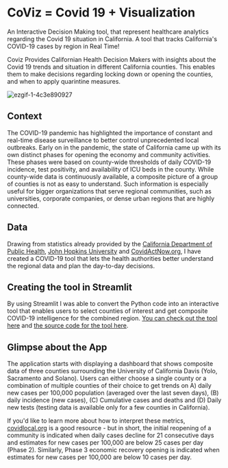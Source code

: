 # CoViz = Covid 19 + Visualization 
An Interactive Decision Making tool, that represent healthcare analytics regarding the Covid 19 situation in California. A tool that tracks California's COVID-19 cases by region in Real Time!

Coviz Provides Californian Health Decision Makers with insights about the Covid 19 trends and situation in different California counties. This enables them to make decisions regarding locking down or opening the counties, and when to apply quarintine measures.

![ezgif-1-4c3e890927](https://user-images.githubusercontent.com/115188345/194586803-2977959b-ce1c-441a-8d7d-b784f63aaac4.gif)

## Context

The COVID-19 pandemic has highlighted the importance of constant and real-time disease surveillance to better control unprecedented local outbreaks. Early on in the pandemic, the state of California came up with its own distinct phases for opening the economy and community activities. These phases were based on county-wide thresholds of daily COVID-19 incidence, test positivity, and availability of ICU beds in the county. While county-wide data is continuously available, a composite picture of a group of counties is not as easy to understand. Such information is especially useful for bigger organizations that serve regional communities, such as universities, corporate companies, or dense urban regions that are highly connected.

## Data 

Drawing from statistics already provided by the [California Department of Public Health](https://covid19.ca.gov/), [John Hopkins University](https://github.com/CSSEGISandData/COVID-19) and [CovidActNow.org](https://covidactnow.org/?s=1337332), I have created a COVID-19 tool that lets the health authorities better understand the regional data and plan the day-to-day decisions.

## Creating the tool in Streamlit

By using Streamlit I was able to convert the Python code into an interactive tool that enables users to select counties of interest and get composite COVID-19 intelligence for the combined region. [You can check out the tool here]() and [the source code for the tool here]().

## Glimpse about the App

The application starts with displaying a dashboard that shows composite data of three counties surrounding the University of California Davis (Yolo, Sacramento and Solano). Users can either choose a single county or a combination of multiple counties of their choice to get trends on A) daily new cases per 100,000 population (averaged over the last seven days), (B) daily incidence (new cases), (C) Cumulative cases and deaths and (D) Daily new tests (testing data is available only for a few counties in California).

If you'd like to learn more about how to interpret these metrics, [covidlocal.org](https://covidlocal.org/) is a good resource - but in short, the initial reopening of a community is indicated when daily cases decline for 21 consecutive days and estimates for new cases per 100,000 are below 25 cases per day (Phase 2). Similarly, Phase 3 economic recovery opening is indicated when estimates for new cases per 100,000 are below 10 cases per day.
